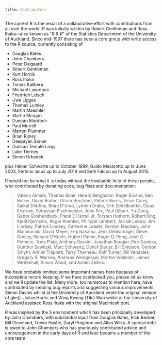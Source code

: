 ```yaml
---
title: Contributors
---
```


The current R is the result of a collaborative effort with contributions from all over the world. R was initially written by Robert Gentleman and Ross Ihaka—also known as "*R & R*" of the Statistics Department of the University of Auckland. Since mid-1997 there has been a core group with write access to the R source, currently consisting of

-   Douglas Bates
-   John Chambers
-   Peter Dalgaard
-   Robert Gentleman
-   Kurt Hornik
-   Ross Ihaka
-   Tomas Kalibera
-   Michael Lawrence
-   Friedrich Leisch
-   Uwe Ligges
-   Thomas Lumley
-   Martin Maechler
-   Martin Morgan
-   Duncan Murdoch
-   Paul Murrell
-   Martyn Plummer
-   Brian Ripley
-   Deepayan Sarkar
-   Duncan Temple Lang
-   Luke Tierney
-   Simon Urbanek

plus Heiner Schwarte up to October 1999, Guido Masarotto up to June 2003,
Stefano Iacus up to July 2014 and Seth Falcon up to August 2015.

R would not be what it is today without the invaluable help of these people, who contributed by donating code, bug fixes and documentation:

> Valerio Aimale, Thomas Baier, Henrik Bengtsson, Roger Bivand, Ben Bolker, David Brahm, Göran Broström, Patrick Burns, Vince Carey, Saikat DebRoy, Brian D'Urso, Lyndon Drake, Dirk Eddelbuettel, Claus Ekstrom, Sebastian Fischmeister, John Fox, Paul Gilbert, Yu Gong, Gabor Grothendieck, Frank E Harrell Jr, Torsten Hothorn, Robert King, Kjetil Kjernsmo, Roger Koenker, Philippe Lambert, Jan de Leeuw, Jim Lindsey, Patrick Lindsey, Catherine Loader, Gordon Maclean, John Maindonald, David Meyer, Ei-ji Nakama, Jens Oehlschägel, Steve Oncley, Richard O'Keefe, Hubert Palme, Roger D. Peng, José C. Pinheiro, Tony Plate, Anthony Rossini, Jonathan Rougier, Petr Savicky, Günther Sawitzki, Marc Schwartz, Detlef Steuer, Bill Simpson, Gordon Smyth, Adrian Trapletti, Terry Therneau, Rolf Turner, Bill Venables, Gregory R. Warnes, Andreas Weingessel, Morten Welinder, James Wettenhall, Simon Wood, and Achim Zeileis.

We have probably omitted some important names here because of incomplete record keeping. If we have overlooked you, please let us know and we'll update the list. Many more, too numerous to mention here, have contributed by sending bug reports and suggesting various improvements. Simon Davies whilst at the University of Auckland wrote the original version of glm(). Julian Harris and Wing Kwong (Tiki) Wan whilst at the University of Auckland assisted Ross Ihaka with the original Macintosh port.

R was inspired by the S environment which has been principally developed by John Chambers, with substantial input from Douglas Bates, Rick Becker, Bill Cleveland, Trevor Hastie, Daryl Pregibon and Allan Wilks. A special debt is owed to John Chambers who has graciously contributed advice and encouragement in the early days of R and later became a member of the core team.

